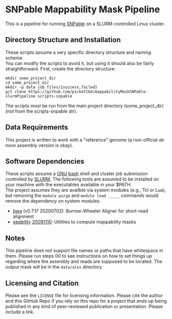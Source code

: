 # SNPable Mappability Mask Pipeline
This is a pipeline for running [SNPable](http://lh3lh3.users.sourceforge.net/snpable.shtml) on a SLURM-controlled Linux cluster.

## Directory Structure and Installation
These scripts assume a very specific directory structure and naming scheme.  
You can modify the scripts to avoid it, but using it should also be fairly straightforward.
First, create the directory structure:
```
mkdir some_project_dir
cd some_project_dir
mkdir -p data job_files/{success,failed}
git clone https://github.com/pickettbd/mappabilityMaskSNPable-slurmPipeline scripts-snpable
```
The scripts *must* be run from the main project directory (some_project_dir) (*not* from the scripts-snpable dir).

## Data Requirements
This project is written to work with a "reference" genome (a non-official *de novo* assembly version is okay).

## Software Dependencies
These scripts assume a [GNU](https://www.gnu.org) [bash](https://www.gnu.org/software/bash) shell and cluster job submission controlled by [SLURM](https://slurm.schedmd.com).
The following tools are assumed to be installed on your machine with the executables available in your $PATH.  
The project assumes they are availble via system modules (e.g., Tcl or Lua), but removing the `module purge` and `module load _____` commands would remove the dependency on system modules.
- [bwa](https://github.com/lh3/bwa) (v0.7.17 20200702): Burrow-Wheeler Aligner for short-read alignment
- [seqbility](https://github.com/lh3/misc/tree/master/seq/seqbility) [20091110](http://lh3lh3.users.sourceforge.net/download/seqbility-20091110.tar.bz2): Utilities to compute mappability masks

## Notes
This pipeline does not support file names or paths that have whitespace in them.
Please run steps 00 to see instructions on how to set things up regarding where the assembly and reads are supposed to be located.
The output mask will be in the `data/alns` directory.

## Licensing and Citation
Please see the `LICENSE` file for licensing information.
Please cite the author and this GitHub Repo if you rely on this repo for a project that ends up being published in any kind of peer-reviewed publication or presentation. Please include a link. 
